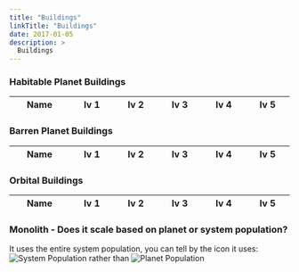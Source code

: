 ```yaml
---
title: "Buildings"
linkTitle: "Buildings"
date: 2017-01-05
description: >
  Buildings
---
```

<script defer language="javascript" type="text/javascript"  src="/js/buildings.js"></script>
<style>
  [data-toggle="toggle"] {
	display: none;
}
</style>

### Habitable Planet Buildings
<table id="habitable_table" style="width: !100%;  display: table; table-layout: auto">
	<thead>
		<tr>
      <th>Name</th><th>lv 1</th><th>lv 2</th><th>lv 3</th><th>lv 4</th><th>lv 5</th>
		</tr>
	</thead>
  </table>
  
  ### Barren Planet Buildings
  <table id="barren_table" style="width: !100%;  display: table; table-layout: auto">
	<thead>
		<tr>
      <th>Name</th><th>lv 1</th><th>lv 2</th><th>lv 3</th><th>lv 4</th><th>lv 5</th>
		</tr>
	</thead>
  </table>

  ### Orbital Buildings
  <table id="orbital_table" style="width: !100%;  display: table; table-layout: auto">
	<thead>
		<tr>
      <th>Name</th><th>lv 1</th><th>lv 2</th><th>lv 3</th><th>lv 4</th><th>lv 5</th>
		</tr>
	</thead>
	<!-- <tbody>
		<tbody class="labels">
			<tr>
				<td colspan="6" style="background-color: #b6eae4">
					<label for="o1">Industrial Hub</label>
					<input type="checkbox" name="o1" id="o1" data-toggle="toggle"/> 
				</td>
			</tr>
		</tbody>
	  <tbody class="hide" style="display: none">
      <tr><td>Production cost</td><td>300</td><td>1250</td><td>7500</td><td>15000</td><td>25000</td></tr>
      <tr><td>Credit cost</td><td>3900</td><td>8320</td><td>13520</td><td>19500</td><td>26000</td></tr>
      <tr><td>Production * {{< svg "system_prod.svg" >}} </td><td>1</td><td>1.8</td><td>2.4</td><td>3.2</td><td>3.8</td></tr>
      <tr><td>Credits * {{< svg "system_prod.svg" >}}</td><td>5</td><td>7.2</td><td>9.4</td><td>12.6</td><td>15.2</td></tr>
      <tr><td>Stability * {{< svg "system_population.svg" >}}</td><td>-.1</td><td>-.2</td><td>-.3</td><td>-.3</td><td>-.4</td></tr>
    </tbody>
  </tbody>
		<tbody class="labels">
			<tr>
				<td colspan="6" style="background-color: #b6eae4">
					<label for="management">Management</label>
					<input type="checkbox" name="management" id="management" data-toggle="toggle">
				</td>
			</tr>
		</tbody>
		<tbody class="hide">
			<tr>
				<td>Australia</td>
				<td>$7,685.00</td>
				<td>$3,544.00</td>
				<td>$5,834.00</td>
				<td>$10,583.00</td>
        <td>$10,583.00</td>
			</tr>
			<tr>
				<td>Central America</td>
				<td>$7,685.00</td>
				<td>$3,544.00</td>
				<td>$5,834.00</td>
				<td>$10,583.00</td>
        				<td>$10,583.00</td>
			</tr>
			<tr>
				<td>Europe</td>
				<td>$7,685.00</td>
				<td>$3,544.00</td>
				<td>$5,834.00</td>
				<td>$10,583.00</td>
        				<td>$10,583.00</td>
			</tr>
			<tr>
				<td>Middle East</td>
				<td>$7,685.00</td>
				<td>$3,544.00</td>
				<td>$5,834.00</td>
				<td>$10,583.00</td>
        				<td>$10,583.00</td>
			</tr>
		</tbody>		
	</tbody> -->
</table>
<!-- 
<table>
<thead>
<tr>
<th>Industrial Hub</th>
<th>lv 1</th><th>lv 2</th><th>lv 3</th><th>lv 4</th><th>lv 5</th> -->

<!-- <th>Production cost by level <br> Credit Cost by level</th> -->
<!-- </tr>
</thead>
<input type="checkbox" name="management" id="management" data-toggle="toggle">

<tbody id = "container" class="hide"> -->
<!-- <tr>
<td>Industrial Hub</td>
</tr> -->
<!-- 
<tr>
<td>Production cost</td><td>300</td><td>1250</td><td>7500</td><td>15000</td><td>25000</td>
</tr>
<tr>
<td>Credit cost</td><td>3900</td><td>8320</td><td>13520</td><td>19500</td><td>26000</td>
</tr>
<tr>
<td>Production * {{< svg "system_prod.svg" >}} </td><td>1</td><td>1.8</td><td>2.4</td><td>3.2</td><td>3.8</td>
</tr>
<tr>
<td>Credits * {{< svg "system_prod.svg" >}}</td><td>5</td><td>7.2</td><td>9.4</td><td>12.6</td><td>15.2</td>
</tr>
<tr>
<td>Stability * {{< svg "system_population.svg" >}}</td><td>-.1</td><td>-.2</td><td>-.3</td><td>-.3</td><td>-.4</td>
</tr>
</tbody>
</table> -->

<!-- 
<table>
<thead>
<tr>
<th>Name</th>
<th>Building Location</th>
<th>Production cost by level <br> Credit Cost by level</th>
</tr>
</thead>
<tbody id = "container">
<tr>
<td>Swarm of Self-Drilling Machines</td>
<td>Asteroid or Moon</td>
<td>300/1250/7500/15000/25000<br>3900/8320/13520/19500/26000</td>
</tr>
<tr>
<td>Refining Ducts</td>
<td>Asteroid or Moon</td>
<td>120/2000/20000/44000/80000<br>2000/6400/10400/15000/20000</td>
</tr>

</tbody>
</table> -->


### Monolith - Does it scale based on planet or system population?
It uses the entire system population, you can tell by the icon it uses: ![System Population](/images/system_population.png) rather than ![Planet Population](/images/planet_population.PNG)
<!-- 
### Buildings Costs

| Name | Building Location | Production cost by level <br/> Credit Cost by level |
| --- | --- | --- |
|Swarm of Self-Drilling Machines|Asteroid or Moon|300/1250/7500/15000/25000<br/>3900/8320/13520/19500/26000|
|Refining Ducts|Asteroid or Moon|120/2000/20000/44000/80000<br/>2000/6400/10400/15000/20000|
|Experiment Station|Asteroid or Moon|150/1000/10000/22000/40000<br/>6000/12800/20800/30000/40000|
|Business Arch|Asteroid or Moon|2500/10000/60000/120000/200000<br/>40000/40000/64000/104000/160000|
|Orbital Terminus|Asteroid or Moon|1600/6000/36000/72000/120000<br/>20000/32000/52000/75000/100000|
|Constellation of Lures|Asteroid or Moon|100/250/1500/3000/5000<br/>3750/8000/13000/18750/25000|
|Zero-G-Arena|Asteroid or Moon|800/3200/9600/25600/64000<br/>9900/21120/34320/49500/66000|
|O.P.U.|Asteroid or Moon|200/1500/15000/33000/60000<br/>3300/7040/11440/16500/22000|
|S-01 Assembly Line|Asteroid or Moon|400/1600/4800/12800/32000<br/>10500/17500/28000/45500/70000|
|S-02 Assembly Line|Asteroid or Moon|800/3200/9600/25600/64000<br/>15000/25000/40000/65000/100000|
|Space Dock|Asteroid or Moon|1500/6000/18000/48000/120000<br/>40000/62500/100000/162500/250000|
|Assembly Superstructure|Asteroid or Moon|3000/12000/36000/96000/240000<br/>100000/107500/172000/279500/430000|
|S.L.S.D. Network|Asteroid or Moon|360/1500/4500/12000/30000<br/>4950/10560/17160/24750/33000|
|Megapolis|Habitable|120/1000/6000/12000/20000<br/>8400/17920/29120/42000/56000|
|Residential District|Habitable|30/250/1500/3000/5000<br/>1950/4160/6760/9750/13000|
|Hive Cities|Habitable|300/1250/7500/15000/25000<br/>4500/9600/15600/22500/30000|
|Residential Archipelago|Habitable|450/3750/22500/45000/75000<br/>7500/16000/26000/37500/50000|
|Industrial Hub|Habitable|500/2750/27500/60500/110000<br/>6000/12800/20800/30000/40000|
|Orbital Link|Habitable|4000/8000/48000/96000/160000<br/>70000/112000/182000/262500/350000|
|Delta Polytech|Habitable|70/375/3750/8250/15000<br/>1500/3200/5200/7500/10000|
|Accelerator|Habitable|15000/43750/87500/175000/350000<br/>72000/90000/144000/234000/360000|
|Citadel|Habitable|120/500/5000/11000/20000<br/>1500/3200/5200/7500/10000|
|Floating Gardens|Habitable|1200/4850/14550/38800/97000<br/>15000/32000/52000/75000/100000|
|Network of Artificial Islands|Habitable|2200/9000/27000/72000/180000<br/>50000/62500/100000/162500/250000|
|Commercial Artery|Habitable|200/1500/15000/33000/60000<br/>4000/12800/20800/30000/40000|
|Reflect District|Habitable|20000/58125/116250/232500/465000<br/>140000/97500/156000/253500/390000|
|Planetary Shield|Habitable|1000/4000/12000/32000/80000<br/>11250/24000/39000/56250/75000|
|Preserved Echosystem|Habitable|12000/35000/70000/140000/280000<br/>64000/87000/130500/188500/290000|
|Orb-Intel|Habitable|7500/18750/37500/75000/150000<br/>18750/40000/65000/93750/125000|
|Convention Center|Habitable|10000/2250/22500/49500/90000<br/>4800/10240/16640/24000/32000|
|Central Hub|Sterile|130/1100/6600/13200/22000<br/>9000/19200/31200/45000/60000|
|Array of Excavators|Sterile|200/1000/6000/12000/20000<br/>1950/4160/6760/9750/13000|
|Capsule Cities|Sterile|200/1000/6000/12000/20000<br/>3450/7360/11960/17250/23000|
|Metamaterials Factory|Sterile|30000/60000/120000/240000/480000<br/>180000/150000/240000/390000/600000|
|Space Elevator|Sterile|1500/6000/18000/48000/120000<br/>22500/48000/78000/112500/150000|
|Impact Research Station|Sterile|250/1750/17500/38500/70000<br/>3750/8000/13000/18750/25000|
|Holodome|Sterile|2000/8100/24300/64800/162000<br/>3000/6400/10400/15000/20000|
|Monolith|Sterile|20000/58750/117500/235000/470000<br/>160000/105000/168000/273000/420000|
|Omnimarket|Sterile|150/1125/11250/24750/45000<br/>8000/16000/26000/37500/50000|
|Industrial Spaceport|Sterile|1400/5500/16500/44000/110000<br/>9000/19200/31200/45000/60000|
|C.N.D.|Sterile|5000/15000/30000/60000/120000<br/>19500/41600/67600/97500/130000|
|Interception Tunnels|Sterile|800/3100/9300/24800/62000<br/>9750/20800/33800/48750/65000|
|Hyperdrive Circuit|Sterile|600/2400/7200/19200/48000<br/>20250/43200/70200/101250/135000|
|Aerospace Military Academy|Sterile|6000/17500/35000/70000/140000<br/>19500/41600/67600/97500/130000|
|Integrated Proxy Systems|Sterile|250/1875/18750/41250/75000<br/>4050/8640/14040/20250/27000| -->